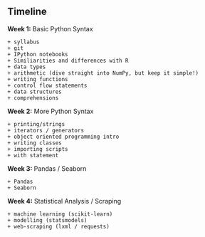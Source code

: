 Timeline
---

**Week 1:** Basic Python Syntax

    + syllabus
    + git
    + IPython notebooks
    + Similiarities and differences with R
    + data types
    + arithmetic (dive straight into NumPy, but keep it simple!)
    + writing functions
    + control flow statements
    + data structures
    + comprehensions

**Week 2:** More Python Syntax

    + printing/strings
    + iterators / generators
    + object oriented programming intro
    + writing classes
    + importing scripts
    + with statement

**Week 3:** Pandas / Seaborn

    + Pandas
    + Seaborn

**Week 4:** Statistical Analysis / Scraping
    
    + machine learning (scikit-learn)
    + modelling (statsmodels)
    + web-scraping (lxml / requests)
